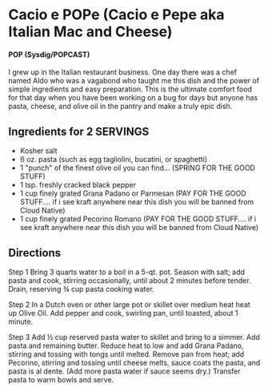 # Cacio e POPe (Cacio e Pepe aka Italian Mac and Cheese)
#### POP (Sysdig/POPCAST)
I grew up in the Italian restaurant business.  One day there was a chef named Aldo who was a vagabond who taught me this dish and  the power of simple ingredients and easy preparation.
This is the ultimate comfort food for that day when you have been working on a bug for days but anyone has pasta, cheese, and olive oil in the pantry and make a truly epic dish.

## Ingredients for 2 SERVINGS

* Kosher salt
* 6 oz. pasta (such as egg tagliolini, bucatini, or spaghetti)
* 1 "punch" of the finest olive oil you can find... (SPRING FOR THE GOOD STUFF)
* 1 tsp. freshly cracked black pepper
* 1 cup finely grated Grana Padano or Parmesan (PAY FOR THE GOOD STUFF.... if i see kraft anywhere near this dish you will be banned from Cloud Native)
* 1 cup finely grated Pecorino Romano  (PAY FOR THE GOOD STUFF.... if i see kraft anywhere near this dish you will be banned from Cloud Native)

## Directions

Step 1
Bring 3 quarts water to a boil in a 5-qt. pot. Season with salt; add pasta and cook, stirring occasionally, until about 2 minutes before tender. Drain, reserving ¾ cup pasta cooking water.

Step 2
In a Dutch oven or other large pot or skillet over medium heat heat up Olive Oil. Add pepper and cook, swirling pan, until toasted, about 1 minute.

Step 3
Add ½ cup reserved pasta water to skillet and bring to a simmer. Add pasta and remaining butter. Reduce heat to low and add Grana Padano, 
stirring and tossing with tongs until melted. Remove pan from heat; add Pecorino, stirring and tossing until cheese melts, sauce coats the pasta, and pasta is al dente. 
(Add more pasta water if sauce seems dry.) Transfer pasta to warm bowls and serve.

